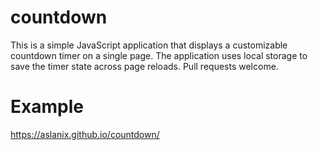 # countdown

This is a simple JavaScript application that displays a customizable countdown timer
on a single page. The application uses local storage to save the timer state across page
reloads. Pull requests welcome.

# Example

https://aslanix.github.io/countdown/

